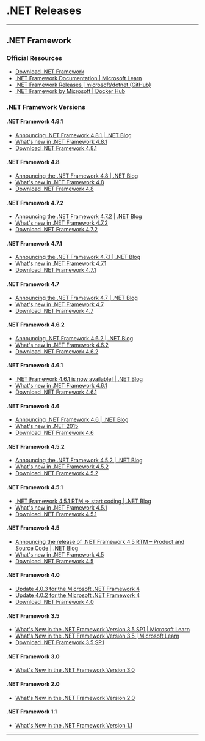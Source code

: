 # .NET Releases

---

## .NET Framework

### Official Resources

- [Download .NET Framework](https://dotnet.microsoft.com/en-us/download/dotnet-framework)
- [.NET Framework Documentation | Microsoft Learn](https://learn.microsoft.com/en-us/dotnet/framework/)
- [.NET Framework Releases | microsoft/dotnet (GitHub)](https://github.com/microsoft/dotnet/tree/main/releases)
- [.NET Framework by Microsoft | Docker Hub](https://hub.docker.com/_/microsoft-dotnet-framework)

### .NET Framework Versions

#### .NET Framework 4.8.1

- [Announcing .NET Framework 4.8.1 | .NET Blog](https://devblogs.microsoft.com/dotnet/announcing-dotnet-framework-481/)
- [What's new in .NET Framework 4.8.1](https://learn.microsoft.com/en-us/dotnet/framework/whats-new/#whats-new-in-net-framework-481)
- [Download .NET Framework 4.8.1](https://dotnet.microsoft.com/en-us/download/dotnet-framework/net481)

#### .NET Framework 4.8

- [Announcing the .NET Framework 4.8 | .NET Blog](https://devblogs.microsoft.com/dotnet/announcing-the-net-framework-4-8/)
- [What's new in .NET Framework 4.8](https://learn.microsoft.com/en-us/dotnet/framework/whats-new/#whats-new-in-net-framework-48)
- [Download .NET Framework 4.8](https://dotnet.microsoft.com/en-us/download/dotnet-framework/net48)

#### .NET Framework 4.7.2

- [Announcing the .NET Framework 4.7.2 | .NET Blog](https://devblogs.microsoft.com/dotnet/announcing-the-net-framework-4-7-2/)
- [What's new in .NET Framework 4.7.2](https://learn.microsoft.com/en-us/dotnet/framework/whats-new/#whats-new-in-net-framework-472)
- [Download .NET Framework 4.7.2](https://dotnet.microsoft.com/en-us/download/dotnet-framework/net472)

#### .NET Framework 4.7.1

- [Announcing the .NET Framework 4.7.1 | .NET Blog](https://devblogs.microsoft.com/dotnet/announcing-the-net-framework-4-7-1/)
- [What's new in .NET Framework 4.7.1](https://learn.microsoft.com/en-us/dotnet/framework/whats-new/#v471)
- [Download .NET Framework 4.7.1](https://dotnet.microsoft.com/en-us/download/dotnet-framework/net471)

#### .NET Framework 4.7

- [Announcing the .NET Framework 4.7 | .NET Blog](https://devblogs.microsoft.com/dotnet/announcing-the-net-framework-4-7/)
- [What's new in .NET Framework 4.7](https://learn.microsoft.com/en-us/dotnet/framework/whats-new/#v47)
- [Download .NET Framework 4.7](https://dotnet.microsoft.com/en-us/download/dotnet-framework/net47)

#### .NET Framework 4.6.2

- [Announcing .NET Framework 4.6.2 | .NET Blog](https://devblogs.microsoft.com/dotnet/announcing-net-framework-4-6-2/)
- [What's new in .NET Framework 4.6.2](https://learn.microsoft.com/en-us/dotnet/framework/whats-new/#v462)
- [Download .NET Framework 4.6.2](https://dotnet.microsoft.com/en-us/download/dotnet-framework/net462)

#### .NET Framework 4.6.1

- [.NET Framework 4.6.1 is now available! | .NET Blog](https://devblogs.microsoft.com/dotnet/net-framework-4-6-1-is-now-available/)
- [What's new in .NET Framework 4.6.1](https://learn.microsoft.com/en-us/dotnet/framework/whats-new/#v461)
- [Download .NET Framework 4.6.1](https://dotnet.microsoft.com/en-us/download/dotnet-framework/net461)

#### .NET Framework 4.6

- [Announcing .NET Framework 4.6 | .NET Blog](https://devblogs.microsoft.com/dotnet/announcing-net-framework-4-6/)
- [What's new in .NET 2015](https://learn.microsoft.com/en-us/dotnet/framework/whats-new/#whats-new-in-net-2015)
- [Download .NET Framework 4.6](https://dotnet.microsoft.com/en-us/download/dotnet-framework/net46)

#### .NET Framework 4.5.2

- [Announcing the .NET Framework 4.5.2 | .NET Blog](https://devblogs.microsoft.com/dotnet/announcing-the-net-framework-4-5-2/)
- [What's new in .NET Framework 4.5.2](https://learn.microsoft.com/en-us/dotnet/framework/whats-new/#v452)
- [Download .NET Framework 4.5.2](https://dotnet.microsoft.com/en-us/download/dotnet-framework/net452)

#### .NET Framework 4.5.1

- [.NET Framework 4.5.1 RTM => start coding | .NET Blog](https://devblogs.microsoft.com/dotnet/net-framework-4-5-1-rtm-start-coding/)
- [What's new in .NET Framework 4.5.1](https://learn.microsoft.com/en-us/dotnet/framework/whats-new/#v451)
- [Download .NET Framework 4.5.1](https://dotnet.microsoft.com/en-us/download/dotnet-framework/net451)

#### .NET Framework 4.5

- [Announcing the release of .NET Framework 4.5 RTM – Product and Source Code | .NET Blog](https://devblogs.microsoft.com/dotnet/announcing-the-release-of-net-framework-4-5-rtm-product-and-source-code/)
- [What's new in .NET Framework 4.5](https://learn.microsoft.com/en-us/dotnet/framework/whats-new/#whats-new-in-net-framework-45)
- [Download .NET Framework 4.5](https://dotnet.microsoft.com/en-us/download/dotnet-framework/net45)

#### .NET Framework 4.0

- [Update 4.0.3 for the Microsoft .NET Framework 4](https://devblogs.microsoft.com/dotnet/update-4-0-3-for-the-microsoft-net-framework-4/)
- [Update 4.0.2 for the Microsoft .NET Framework 4](https://devblogs.microsoft.com/dotnet/update-4-0-2-for-the-microsoft-net-framework-4/)
- [Download .NET Framework 4.0](https://dotnet.microsoft.com/en-us/download/dotnet-framework/net40)

#### .NET Framework 3.5

- [What's New in the .NET Framework Version 3.5 SP1 | Microsoft Learn](https://learn.microsoft.com/en-us/previous-versions/visualstudio/visual-studio-2008/cc713697(v=vs.90))
- [What's New in the .NET Framework Version 3.5 | Microsoft Learn](https://learn.microsoft.com/en-us/previous-versions/visualstudio/visual-studio-2008/bb332048(v=vs.90))
- [Download .NET Framework 3.5 SP1](https://dotnet.microsoft.com/en-us/download/dotnet-framework/net35-sp1)

#### .NET Framework 3.0

- [What's New in the .NET Framework Version 3.0](https://learn.microsoft.com/en-us/previous-versions/visualstudio/visual-studio-2008/bb822048(v=vs.90))

#### .NET Framework 2.0

- [What's New in the .NET Framework Version 2.0](https://learn.microsoft.com/en-us/previous-versions/visualstudio/visual-studio-2008/t357fb32(v=vs.90))

#### .NET Framework 1.1

- [What's New in the .NET Framework Version 1.1](https://learn.microsoft.com/en-us/previous-versions/visualstudio/visual-studio-2008/9wtde3k4(v=vs.90))

---
